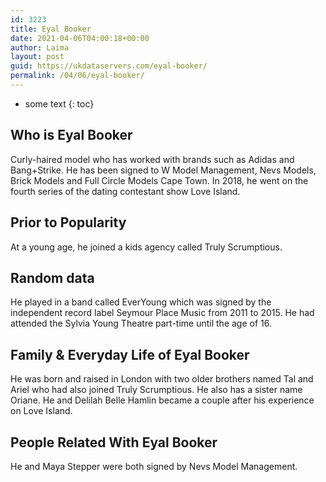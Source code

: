 ```yaml
---
id: 3223
title: Eyal Booker
date: 2021-04-06T04:00:18+00:00
author: Laima
layout: post
guid: https://ukdataservers.com/eyal-booker/
permalink: /04/06/eyal-booker/
---
```


* some text
{: toc}


## Who is Eyal Booker
                  
                  
                  
Curly-haired model who has worked with brands such as Adidas and Bang+Strike. He has been signed to W Model Management, Nevs Models, Brick Models and Full Circle Models Cape Town. In 2018, he went on the fourth series of the dating contestant show Love Island.
                  
              
            
              
            
                
                
                
## Prior to Popularity
                  
                  
                  
At a young age, he joined a kids agency called Truly Scrumptious.
                  
              
            
              
            
                
                
                
## Random data
                  
                  
                  
He played in a band called EverYoung which was signed by the independent record label Seymour Place Music from 2011 to 2015. He had attended the Sylvia Young Theatre part-time until the age of 16.
                  
              
            
              
            
                
                
                
## Family & Everyday Life of Eyal Booker
                  
                  
                  
He was born and raised in London with two older brothers named Tal and Ariel who had also joined Truly Scrumptious. He also has a sister name Oriane. He and Delilah Belle Hamlin became a couple after his experience on Love Island.
                  
              
            
              
            
                
                
                
## People Related With Eyal Booker
                  
                  
                  
He and Maya Stepper were both signed by Nevs Model Management.
                  
              
            
              
            
                
              
            
              
              
            
            
              
            
          
          
          
